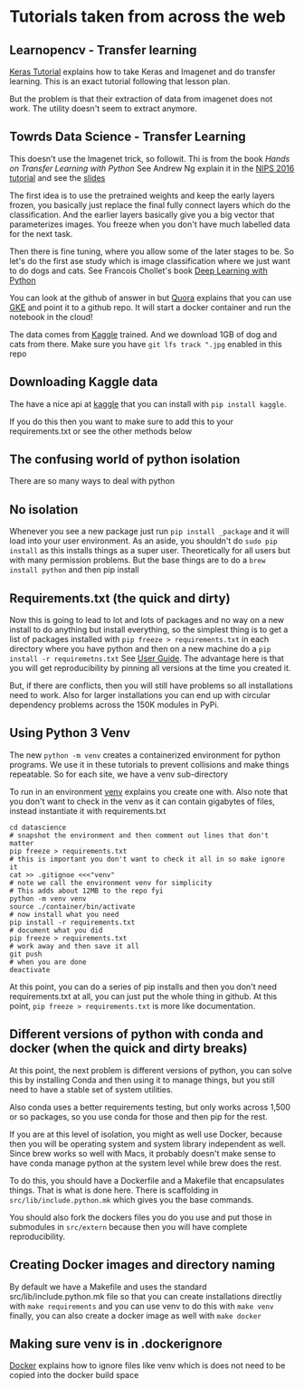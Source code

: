 Tutorials taken from across the web
===================================

Learnopencv - Transfer learning
-----------------

[Keras Tutorial](https://www.learnopencv.com/keras-tutorial-transfer-learning-using-pre-trained-models/)
explains how to take Keras and Imagenet and do transfer learning. This is an
exact tutorial following that lesson plan.

But the problem is that their extraction of data from imagenet does not work.
The utility doesn't seem to extract anymore.

Towrds Data Science - Transfer Learning
----------------------------------------

This doesn't use the Imagenet trick, so followit. Thi is from the book _Hands
on Transfer Learning with Python_ See Andrew Ng explain it in the [NIPS 2016
tutorial](https://www.youtube.com/watch?v=wjqaz6m42wU) and see the [slides](https://media.nips.cc/Conferences/2016/Slides/6203-Slides.pdf)

The first idea is to use the pretrained weights and keep the early layers
frozen, you basically just replace the final fully connect layers which do the
classification. And the earlier layers basically give you a big vector that
parameterizes images. You freeze when you don't have much labelled data for the
next task.

Then there is fine tuning, where you allow some of the later stages to be. So
let's do the first ase study which is image classification where we just want to
do dogs and cats. See Francois Chollet's book [Deep Learning with
Python](https://www.manning.com/books/deep-learning-with-python)

You can look at the github of answer in but
[Quora](https://www.quora.com/Can-I-run-Jupyter-notebooks-from-the-browser-directly-off-GitHub)
explains that you can use [GKE](https://gke.mybinder.org) and point it to a github
repo. It will start a docker container and run the notebook in the cloud!

The data comes from [Kaggle](https://www.kaggle.com/c/dogs-vs-cats/data)
trained. And we download 1GB of dog and cats from there. Make sure you have
`git lfs track ".jpg` enabled in this repo

Downloading Kaggle data
-----------------------

The have a nice api at [kaggle](https://github.com/Kaggle/kaggle-api) that you
can install with `pip install kaggle`.

If you do this then you want to make sure to add this to your requirements.txt
or see the other methods below

The confusing world of python isolation
---------------------------------------

There are so many ways to deal with python

No isolation
-------------

Whenever you see a new package just run `pip install _package` and it will load
into your user environment. As an aside, you shouldn't do `sudo pip install` as
this installs things as a super user. Theoretically for all users but with many
permission problems. But the base things are to do a
`brew install python` and then pip install

Requirements.txt (the quick and dirty)
----------------

Now this is going to lead to lot and lots of packages and no way on a new
install to do anything but install everything, so the simplest thing is to get
a list of packages installed with `pip freeze > requirements.txt` in each
directory where you have python and then on a new machine do a `pip install -r
requiremetns.txt` See [User Guide](https://pip.pypa.io/en/stable/user_guide/).
The advantage here is that you will get reproducibility by pinning all versions
at the time you created it.

But, if there are conflicts, then you will still have problems so all
installations need to work. Also for larger installations you can end up with
circular dependency problems across the 150K modules in PyPi.

Using Python 3 Venv
-------------------

The new `python -m venv` creates a containerized environment for python
programs. We use it in these tutorials to prevent collisions and make things
repeatable. So for each site, we have a venv sub-directory

To run in an environment [venv](https://docs.python.org/3/library/venv.html) explains
you create one with. Also note that you don't want to check in the venv as it
can contain gigabytes of files, instead instantiate it with requirements.txt

```
cd datascience
# snapshot the environment and then comment out lines that don't matter
pip freeze > requirements.txt
# this is important you don't want to check it all in so make ignore it
cat >> .gitignoe <<<"venv"
# note we call the environment venv for simplicity
# This adds about 12MB to the repo fyi
python -m venv venv
source ./container/bin/activate
# now install what you need
pip install -r requirements.txt
# document what you did
pip freeze > requirements.txt
# work away and then save it all
git push
# when you are done
deactivate
```

At this point, you can do a series of pip installs and then you don't need
requirements.txt at all, you can just put the whole thing in github. At this
point, `pip freeze > requirements.txt` is more like documentation.

Different versions of python with conda and docker (when the quick and dirty
breaks)
--------------------------------------------------
At this point, the next problem is different versions of python, you can solve
this by installing Conda and then using it to manage things, but you still need
to have a stable set of system utilities.

Also conda uses a better requirements testing, but only works across 1,500 or so
packages, so you use conda for those and then pip for the rest.

If you are at this level of isolation, you might as well use Docker, because
then you will be operating system and system library independent as well. Since
brew works so well with Macs, it probably doesn't make sense to have conda
manage python at the system level while brew does the rest.

To do this, you should have a Dockerfile and a Makefile that encapsulates
things. That is what is done here. There is scaffolding in
`src/lib/include.python.mk` which gives you the base commands.

You should also fork the dockers files you do you use and put those in
submodules in `src/extern` because then you will have complete reproducibility.

Creating Docker images and directory naming
-------------------------------------------

By default we have a Makefile and uses the standard src/lib/include.python.mk
file so that you can create installations directliy with `make requirements` and
you can use venv to do this with `make venv` finally, you can also create
a docker image as well with `make docker`

Making sure venv is in .dockerignore
------------------------------------

[Docker](https://forums.docker.com/t/docker-build-ignoring-dockerignore/11991) explains
how to ignore files like venv which is does not need to be copied into the
docker build space

